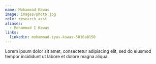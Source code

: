 ```yaml
---
name: Mohammad Kawas
image: images/photo.jpg
role: research_asst
aliases:
  - Mohammad I Kawas
links:
  linkedin: mohammad-iyas-kawas-5816a8150
---
```


Lorem ipsum dolor sit amet, consectetur adipiscing elit, sed do eiusmod tempor incididunt ut labore et dolore magna aliqua.
